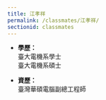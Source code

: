 ```yaml
---
title: 江孝祥
permalink: /classmates/江孝祥/
sectionid: classmates
---
```


- **學歷：**<br />
  臺大電機系學士<br />
  臺大電機系碩士

- **資歷：**<br />
  臺灣華碩電腦副總工程師

